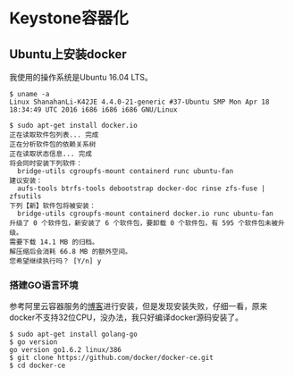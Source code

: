 # Keystone容器化
## Ubuntu上安装docker
我使用的操作系统是Ubuntu 16.04 LTS。

    $ uname -a
    Linux ShanahanLi-K42JE 4.4.0-21-generic #37-Ubuntu SMP Mon Apr 18 18:34:49 UTC 2016 i686 i686 i686 GNU/Linux
    
    $ sudo apt-get install docker.io
    正在读取软件包列表... 完成
    正在分析软件包的依赖关系树       
    正在读取状态信息... 完成       
    将会同时安装下列软件：
      bridge-utils cgroupfs-mount containerd runc ubuntu-fan
    建议安装：
      aufs-tools btrfs-tools debootstrap docker-doc rinse zfs-fuse | zfsutils
    下列【新】软件包将被安装：
      bridge-utils cgroupfs-mount containerd docker.io runc ubuntu-fan
    升级了 0 个软件包，新安装了 6 个软件包，要卸载 0 个软件包，有 595 个软件包未被升级。
    需要下载 14.1 MB 的归档。
    解压缩后会消耗 66.8 MB 的额外空间。
    您希望继续执行吗？ [Y/n] y
    
### 搭建GO语言环境
参考阿里云容器服务的[博客](https://yq.aliyun.com/articles/110806)进行安装，但是发现安装失败，仔细一看，原来docker不支持32位CPU，没办法，我只好编译docker源码安装了。

    $ sudo apt-get install golang-go
    $ go version
    go version go1.6.2 linux/386
    $ git clone https://github.com/docker/docker-ce.git
    $ cd docker-ce
    
